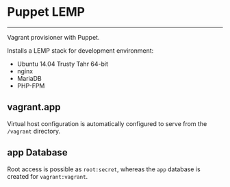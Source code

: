 # Puppet LEMP
---

Vagrant provisioner with Puppet.

Installs a LEMP stack for development environment:

- Ubuntu 14.04 Trusty Tahr 64-bit
- nginx
- MariaDB
- PHP-FPM

## vagrant.app

Virtual host configuration is automatically configured to serve from the `/vagrant` directory.

## app Database

Root access is possible as `root:secret`, whereas the `app` database is created for `vagrant:vagrant`.
